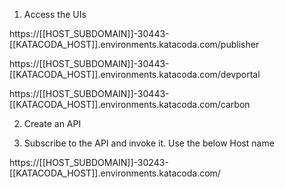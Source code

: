 1) Access the UIs

https://[[HOST_SUBDOMAIN]]-30443-[[KATACODA_HOST]].environments.katacoda.com/publisher

https://[[HOST_SUBDOMAIN]]-30443-[[KATACODA_HOST]].environments.katacoda.com/devportal

https://[[HOST_SUBDOMAIN]]-30443-[[KATACODA_HOST]].environments.katacoda.com/carbon

2) Create an API

3) Subscribe to the API and invoke it. Use the below Host name

https://[[HOST_SUBDOMAIN]]-30243-[[KATACODA_HOST]].environments.katacoda.com/


